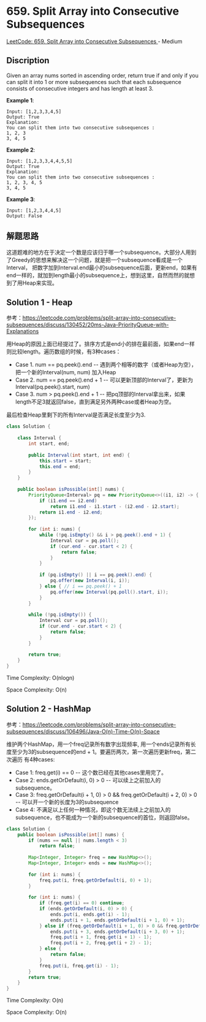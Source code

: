 # 659. Split Array into Consecutive Subsequences

[LeetCode: 659. Split Array into Consecutive Subsequences
](https://leetcode.com/problems/split-array-into-consecutive-subsequences/) - Medium

## Discription
Given an array nums sorted in ascending order, return true if and only if you can split it into 1 or more subsequences such that each subsequence consists of consecutive integers and has length at least 3.

**Example 1**:

    Input: [1,2,3,3,4,5]
    Output: True
    Explanation:
    You can split them into two consecutive subsequences : 
    1, 2, 3
    3, 4, 5
    
    
**Example 2**:   

    Input: [1,2,3,3,4,4,5,5]
    Output: True
    Explanation:
    You can split them into two consecutive subsequences : 
    1, 2, 3, 4, 5
    3, 4, 5
    
    
**Example 3**:    

    Input: [1,2,3,4,4,5]
    Output: False
    
## 解题思路
这道题难的地方在于决定一个数是应该归于哪一个subsequence。大部分人用到了Greedy的思想来解决这一个问题，就是把一个subsequence看成是一个Interval，
把数字加到Interval.end最小的subsequence后面，更新end，如果有end一样的，就加到length最小的subsequence上，想到这里，自然而然的就想到了用Heap来实现。
    
## Solution 1 - Heap
参考：https://leetcode.com/problems/split-array-into-consecutive-subsequences/discuss/130452/20ms-Java-PriorityQueue-with-Explanations

用Heap的原因上面已经提过了。排序方式是end小的排在最前面，如果end一样则比较length。遍历数组的时候，有3种cases：

+ Case 1. num == pq.peek().end         -- 遇到两个相等的数字（或者Heap为空），把一个新的Interval(num, num) 加入Heap
+ Case 2. num == pq.peek().end + 1     -- 可以更新顶部的Interval了，更新为Interval(pq.peek().start, num)
+ Case 3. num > pq.peek().end + 1      -- 把pq顶部的Interval拿出来，如果length不足3就返回false，直到满足另外两种case或者Heap为空。

最后检查Heap里剩下的所有Interval是否满足长度至少为3.

```java
class Solution {
    
    class Interval {
        int start, end;
        
        public Interval(int start, int end) {
            this.start = start;
            this.end = end;
        }
    }
    
    public boolean isPossible(int[] nums) {
        PriorityQueue<Interval> pq = new PriorityQueue<>((i1, i2) -> {
            if (i1.end == i2.end) 
                return i1.end - i1.start - (i2.end - i2.start);
            return i1.end - i2.end;
        });
        
        for (int i: nums) {
            while (!pq.isEmpty() && i > pq.peek().end + 1) {
                Interval cur = pq.poll();
                if (cur.end - cur.start < 2) {
                    return false;
                }
            }
            
            if (pq.isEmpty() || i == pq.peek().end) {
                pq.offer(new Interval(i, i));
            } else { // i == pq.peek() + 1
                pq.offer(new Interval(pq.poll().start, i));
            }
        }
        
        while (!pq.isEmpty()) {
            Interval cur = pq.poll();
            if (cur.end - cur.start < 2) {
                return false;
            }
        }
        
        return true;
    }
}
```
Time Complexity: O(nlogn)

Space Complexity: O(n)

## Solution 2 - HashMap
参考：https://leetcode.com/problems/split-array-into-consecutive-subsequences/discuss/106496/Java-O(n)-Time-O(n)-Space

维护两个HashMap，用一个freq记录所有数字出现频率, 用一个ends记录所有长度至少为3的subsequence的end + 1。要遍历两次，第一次遍历更新freq，第二次遍历
有4种cases:

+ Case 1: freq.get(i) == 0              -- 这个数已经在其他cases里用完了。
+ Case 2: ends.getOrDefault(i, 0) > 0   -- 可以续上之前加入的subsequence。
+ Case 3: freq.getOrDefault(i + 1, 0) > 0 && freq.getOrDefault(i + 2, 0) > 0 -- 可以开一个新的长度为3的subsequence
+ Case 4: 不满足以上任何一种情况，即这个数无法续上之前加入的subsequence，也不能成为一个新的subsequence的首位，则返回false。

```java
class Solution {
    public boolean isPossible(int[] nums) {
        if (nums == null || nums.length < 3) 
            return false;
        
        Map<Integer, Integer> freq = new HashMap<>();
        Map<Integer, Integer> ends = new HashMap<>();
        
        for (int i: nums) {
            freq.put(i, freq.getOrDefault(i, 0) + 1);
        }
        
        for (int i: nums) {
            if (freq.get(i) == 0) continue;
            if (ends.getOrDefault(i, 0) > 0) {
                ends.put(i, ends.get(i) - 1);
                ends.put(i + 1, ends.getOrDefault(i + 1, 0) + 1);
            } else if (freq.getOrDefault(i + 1, 0) > 0 && freq.getOrDefault(i + 2, 0) > 0) {
                ends.put(i + 3, ends.getOrDefault(i + 3, 0) + 1);
                freq.put(i + 1, freq.get(i + 1) - 1);
                freq.put(i + 2, freq.get(i + 2) - 1);
            } else {
                return false;
            }
            freq.put(i, freq.get(i) - 1);
        }
        return true;
    }
}
```

Time Complexity: O(n)

Space Complexity: O(n)
